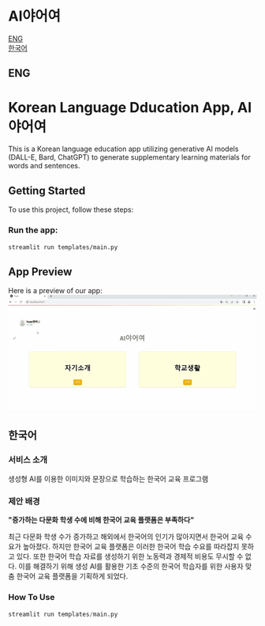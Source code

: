 # AI야어여
[ENG](#ENG)   
[한국어](#한국어)

## ENG
# Korean Language Dducation App, AI야어여
This is a Korean language education app utilizing generative AI models (DALL-E, Bard, ChatGPT) to generate supplementary learning materials for words and sentences.

## Getting Started

To use this project, follow these steps:

### Run the app:
```
streamlit run templates/main.py
```

## App Preview

Here is a preview of our app:
![Alt text](/demo.gif)

## 한국어
### 서비스 소개
생성형 AI를 이용한 이미지와 문장으로 학습하는 한국어 교육 프로그램

### 제안 배경
**"증가하는 다문화 학생 수에 비해 한국어 교육 플랫폼은 부족하다"**

최근 다문화 학생 수가 증가하고 해외에서 한국어의 인기가 많아지면서 한국어 교육 수요가 높아졌다. 하지만 한국어 교육 플랫폼은 이러한 한국어 학습 수요를 따라잡지 못하고 있다. 또한 한국어 학습 자료를 생성하기 위한 노동력과 경제적 비용도 무시할 수 없다. 이를 해결하기 위해 생성 AI를 활용한 기초 수준의 한국어 학습자를 위한 사용자 맞춤 한국어 교육 플랫폼을 기획하게 되었다.

### How To Use
```python
streamlit run templates/main.py
```
